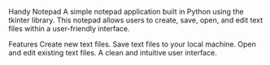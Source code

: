 Handy Notepad
A simple notepad application built in Python using the tkinter library. This notepad allows users to create, save, open, and edit text files within a user-friendly interface.

Features
Create new text files.
Save text files to your local machine.
Open and edit existing text files.
A clean and intuitive user interface.
